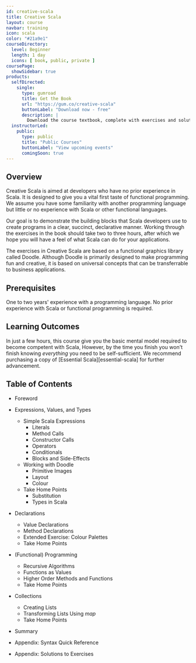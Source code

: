 ```yaml
---
id: creative-scala
title: Creative Scala
layout: course
navbar: training
icon: scala
color: "#21a9e1"
courseDirectory:
  level: Beginner
  length: 1 day
  icons: [ book, public, private ]
coursePage:
  showSidebar: true
products:
  selfDirected:
    single:
      type: gumroad
      title: Get the Book
      url: "https://gum.co/creative-scala"
      buttonLabel: "Download now - free"
      description: |
        Download the course textbook, complete with exercises and solutions, in HTML, PDF, and ePub formats.
  instructorLed:
    public:
      type: public
      title: "Public Courses"
      buttonLabel: "View upcoming events"
      comingSoon: true
---
```


## Overview

Creative Scala is aimed at developers who have no prior experience in Scala. It is designed to give you a vital first taste of functional programming. We assume you have some familiarity with another programming language but little or no experience with Scala or other functional languages.

Our goal is to demonstrate the building blocks that Scala developers use to create programs in a clear, succinct, declarative manner. Working through the exercises in the book should take two to three hours, after which we hope you will have a feel of what Scala can do for your applications.

The exercises in Creative Scala are based on a functional graphics library called Doodle. Although Doodle is primarily designed to make programming fun and creative, it is based on universal concepts that can be transferrable to business applications.

## Prerequisites

One to two years' experience with a programming language.
No prior experience with Scala or functional programming is required.

## Learning Outcomes

In just a few hours, this course give you the basic mental model
required to become competent with Scala,
However, by the time you finish you won't finish knowing
*everything* you need to be self-sufficient.
We recommend purchasing a copy of [Essential Scala][essential-scala]
for further advancement.

## Table of Contents

 - Foreword

 - Expressions, Values, and Types
    - Simple Scala Expressions
       - Literals
       - Method Calls
       - Constructor Calls
       - Operators
       - Conditionals
       - Blocks and Side-Effects
    - Working with Doodle
       - Primitive Images
       - Layout
       - Colour
    - Take Home Points
       - Substitution
       - Types in Scala

 - Declarations
    - Value Declarations
    - Method Declarations
    - Extended Exercise: Colour Palettes
    - Take Home Points

 - (Functional) Programming
    - Recursive Algorithms
    - Functions as Values
    - Higher Order Methods and Functions
    - Take Home Points

 - Collections
    - Creating Lists
    - Transforming Lists Using *map*
    - Take Home Points

 - Summary

 - Appendix: Syntax Quick Reference

 - Appendix: Solutions to Exercises
